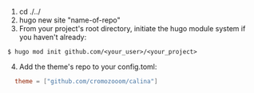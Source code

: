 1. cd ./../
2. hugo new site "name-of-repo"
3. From your project's root directory, initiate the hugo module system if you
   haven't already:

```
$ hugo mod init github.com/<your_user>/<your_project>
```

4. Add the theme's repo to your config.toml:

```toml
  theme = ["github.com/cromozooom/calina"]
```
